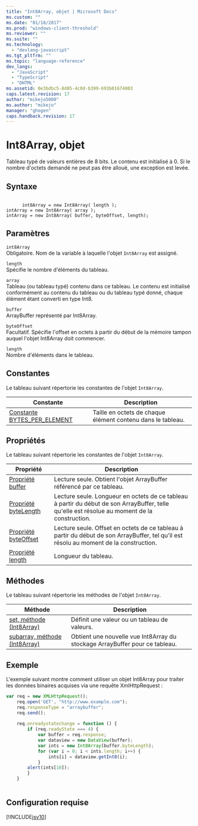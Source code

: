 ```yaml
---
title: "Int8Array, objet | Microsoft Docs"
ms.custom: ""
ms.date: "01/18/2017"
ms.prod: "windows-client-threshold"
ms.reviewer: ""
ms.suite: ""
ms.technology: 
  - "devlang-javascript"
ms.tgt_pltfrm: ""
ms.topic: "language-reference"
dev_langs: 
  - "JavaScript"
  - "TypeScript"
  - "DHTML"
ms.assetid: 0e3bdbc5-8d85-4c0d-b399-693b01674803
caps.latest.revision: 17
author: "mikejo5000"
ms.author: "mikejo"
manager: "ghogen"
caps.handback.revision: 17
---
```

# Int8Array, objet
Tableau typé de valeurs entières de 8 bits.  Le contenu est initialisé à 0.  Si le nombre d'octets demandé ne peut pas être alloué, une exception est levée.  
  
## Syntaxe  
  
```  
  
      int8Array = new Int8Array( length );  
intArray = new Int8Array( array );  
intArray = new Int8Array( buffer, byteOffset, length);  
```  
  
## Paramètres  
 `int8Array`  
 Obligatoire.  Nom de la variable à laquelle l'objet `Int8Array` est assigné.  
  
 `length`  
 Spécifie le nombre d'éléments du tableau.  
  
 `array`  
 Tableau \(ou tableau typé\) contenu dans ce tableau.  Le contenu est initialisé conformément au contenu du tableau ou du tableau typé donné, chaque élément étant converti en type Int8.  
  
 `buffer`  
 ArrayBuffer représenté par Int8Array.  
  
 `byteOffset`  
 Facultatif.  Spécifie l'offset en octets à partir du début de la mémoire tampon auquel l'objet Int8Array doit commencer.  
  
 `length`  
 Nombre d'éléments dans le tableau.  
  
## Constantes  
 Le tableau suivant répertorie les constantes de l'objet `Int8Array`.  
  
|Constante|Description|  
|---------------|-----------------|  
|[Constante BYTES\_PER\_ELEMENT](../../javascript/reference/bytes-per-element-constant-int8array.md)|Taille en octets de chaque élément contenu dans le tableau.|  
  
## Propriétés  
 Le tableau suivant répertorie les constantes de l'objet `Int8Array`.  
  
|Propriété|Description|  
|---------------|-----------------|  
|[Propriété buffer](../../javascript/reference/buffer-property-int8array.md)|Lecture seule.  Obtient l'objet ArrayBuffer référencé par ce tableau.|  
|[Propriété byteLength](../../javascript/reference/bytelength-property-int8array.md)|Lecture seule.  Longueur en octets de ce tableau à partir du début de son ArrayBuffer, telle qu'elle est résolue au moment de la construction.|  
|[Propriété byteOffset](../../javascript/reference/byteoffset-property-int8array.md)|Lecture seule.  Offset en octets de ce tableau à partir du début de son ArrayBuffer, tel qu'il est résolu au moment de la construction.|  
|[Propriété length](../../javascript/reference/length-property-int8array.md)|Longueur du tableau.|  
  
## Méthodes  
 Le tableau suivant répertorie les méthodes de l'objet `Int8Array`.  
  
|Méthode|Description|  
|-------------|-----------------|  
|[set, méthode \(Int8Array\)](../../javascript/reference/set-method-int8array.md)|Définit une valeur ou un tableau de valeurs.|  
|[subarray, méthode \(Int8Array\)](../../javascript/reference/subarray-method-int8array.md)|Obtient une nouvelle vue Int8Array du stockage ArrayBuffer pour ce tableau.|  
  
## Exemple  
 L'exemple suivant montre comment utiliser un objet Int8Array pour traiter les données binaires acquises via une requête XmlHttpRequest :  
  
```javascript  
var req = new XMLHttpRequest();  
    req.open('GET', "http://www.example.com");  
    req.responseType = "arraybuffer";  
    req.send();  
  
    req.onreadystatechange = function () {  
        if (req.readyState === 4) {  
            var buffer = req.response;  
            var dataview = new DataView(buffer);  
            var ints = new Int8Array(buffer.byteLength);  
            for (var i = 0; i < ints.length; i++) {  
                ints[i] = dataview.getInt8(i);  
            }  
        alert(ints[10]);  
        }  
    }  
  
```  
  
## Configuration requise  
 [!INCLUDE[jsv10](../../javascript/reference/includes/jsv10-md.md)]